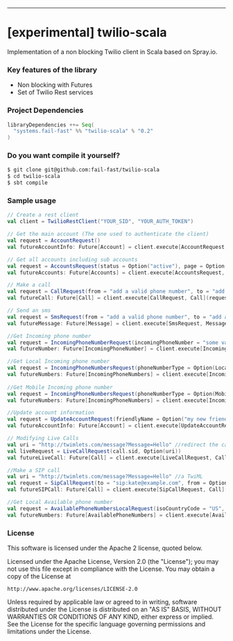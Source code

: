 ----------
[experimental] twilio-scala
============

Implementation of a non blocking Twilio client in Scala based on Spray.io.

### Key features of the library
- Non blocking with Futures
- Set of Twilio Rest services


### Project Dependencies

```scala
libraryDependencies ++= Seq(
  "systems.fail-fast" %% "twilio-scala" % "0.2"
)
```

### Do you want compile it yourself?
```bash
$ git clone git@github.com:fail-fast/twilio-scala
$ cd twilio-scala
$ sbt compile
```

### Sample usage

```scala
// Create a rest client
val client = TwilioRestClient("YOUR_SID", "YOUR_AUTH_TOKEN")

// Get the main account (The one used to authenticate the client)
val request = AccountRequest()
val futureAccountInfo: Future[Account] = client.execute[AccountRequest, Account](request)

// Get all accounts including sub accounts
val request = AccountsRequest(status = Option("active"), page = Option(0), pageSize = Option(5))
val futureAccounts: Future[Accounts] = client.execute[AccountsRequest, Accounts](request)

// Make a call
val request = CallRequest(from = "add a valid phone number", to = "add a valid phone number", url = Option("http://twimlets.com/message?Message=Hello"))
val futureCall: Future[Call] = client.execute[CallRequest, Call](request)

// Send an sms
val request = SmsRequest(from = "add a valid phone number", to = "add a valid phone number", body = Option("what's up?"))
val futureMessage: Future[Message] = client.execute[SmsRequest, Message](request)

//Get Incoming phone number
val request = IncomingPhoneNumberRequest(incomingPhoneNumber = "some valid phone number")
val futureNumber: Future[IncomingPhoneNumber] = client.execute[IncomingPhoneNumberRequest, IncomingPhoneNumber](request)

//Get Local Incoming phone number
val request = IncomingPhoneNumbersRequest(phoneNumberType = Option(Local))
val futureNumbers: Future[IncomingPhoneNumbers] = client.execute[IncomingPhoneNumbersRequest, IncomingPhoneNumbers](request)
      
//Get Mobile Incoming phone number
val request = IncomingPhoneNumbersRequest(phoneNumberType = Option(Mobile))
val futureNumbers: Future[IncomingPhoneNumbers] = client.execute[IncomingPhoneNumbersRequest, IncomingPhoneNumbers](request)

//Update account information
val request = UpdateAccountRequest(friendlyName = Option("my new friendly Name"))
val futureAccountInfo: Future[Account] = client.execute[UpdateAccountRequest, Account](request)

// Modifying Live Calls
val uri = "http://twimlets.com/message?Message=Hello" //redirect the call to the new TwiML
val liveRequest = LiveCallRequest(call.sid, Option(uri))
val futureLiveCall: Future[Call] = client.execute[LiveCallRequest, Call](liveRequest)

//Make a SIP call
val uri = "http://twimlets.com/message?Message=Hello" //a TwiML
val request = SipCallRequest(to = "sip:kate@example.com", from = Option("me"), url = Option(uri))
val futureSIPCall: Future[Call] = client.execute[SipCallRequest, Call](request)

//Get Local Available phone number
val request = AvailablePhoneNumbersLocalRequest(isoCountryCode = "US", distance = Some("50"), areaCode = Option("212"))
val futureNumbers: Future[AvailablePhoneNumbers] = client.execute[AvailablePhoneNumbersLocalRequest, AvailablePhoneNumbers](request)


```

### License

This software is licensed under the Apache 2 license, quoted below.

Licensed under the Apache License, Version 2.0 (the "License"); you may not
use this file except in compliance with the License. You may obtain a copy of
the License at

    http://www.apache.org/licenses/LICENSE-2.0

Unless required by applicable law or agreed to in writing, software
distributed under the License is distributed on an "AS IS" BASIS, WITHOUT
WARRANTIES OR CONDITIONS OF ANY KIND, either express or implied. See the
License for the specific language governing permissions and limitations under
the License.


